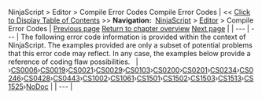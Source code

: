 ﻿
NinjaScript > Editor > Compile Error Codes
Compile Error Codes
| << [Click to Display Table of Contents](compile_error_codes.md) >> **Navigation:**     [NinjaScript](ninjascript-1.md) > [Editor](editor-1.md) > Compile Error Codes | [Previous page](editor-1.md) [Return to chapter overview](editor-1.md) [Next page](cs0006-1.md) |
| --- | --- |
The following error code information is provided within the context of NinjaScript. The examples provided are only a subset of potential problems that this error code may reflect. In any case, the examples below provide a reference of coding flaw possibilities.
 
| ›[CS0006](cs0006-1.md)›[CS0019](cs0019-1.md)›[CS0021](cs0021-1.md)›[CS0029](cs0029-1.md)›[CS0103](cs0103-1.md)›[CS0200](cs0200-1.md)›[CS0201](cs0201-1.md)›[CS0234](cs0234-1.md)›[CS0246](cs0246-1.md)›[CS0428](cs0428-1.md)›[CS0443](cs0443-1.md)›[CS1002](cs1002-1.md)›[CS1061](cs1061-1.md)›[CS1501](cs1501-1.md)›[CS1502](cs1502-1.md)›[CS1503](cs1503-1.md)›[CS1513](cs1513-1.md)›[CS1525](cs1525-1.md)›[NoDoc](nodoc-1.md) |
| --- |


